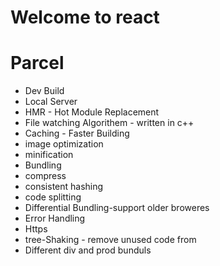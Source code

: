 # Welcome to react

# Parcel
- Dev Build
- Local Server
- HMR - Hot Module Replacement
- File watching Algorithem - written in c++
- Caching -  Faster Building
- image optimization
- minification 
- Bundling
- compress
- consistent hashing
- code splitting
- Differential Bundling-support older broweres
- Error Handling
- Https
- tree-Shaking - remove unused code from
- Different div and prod bunduls